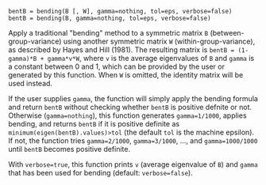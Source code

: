 ```
bentB = bending(B [, W], gamma=nothing, tol=eps, verbose=false)
bentB = bending(B, gamma=nothing, tol=eps, verbose=false)
```

Apply a traditional "bending" method to a symmetric matrix `B` (between-group-variance) using another symmetric matrix `W` (within-group-variance), as described by Hayes and Hill (1981). The resulting matrix is `bentB = (1-gamma)*B + gamma*v*W`, where `v` is the average eigenvalues of `B` and `gamma` is a constant between 0 and 1, which can be provided by the user or generated by this function. When `W` is omitted, the identity matrix will be used instead.

If the user supplies `gamma`, the function will simply apply the bending formula and return `bentB` without checking whether `bentB` is positive defnite or not. Otherwise (`gamma=nothing`), this function generates `gamma=1/1000`, applies bending, and returns `bentB` if it is positive definite as `minimum(eigen(bentB).values)>tol` (the default `tol` is the machine epsilon). If not, the function tries `gamma=2/1000`, `gamma=3/1000`, ..., and `gamma=1000/1000` until `bentB` becomes positive definite.

With `verbose=true`, this function prints `v` (average eigenvalue of `B`) and `gamma` that has been used for bending (default: `verbose=false`).

